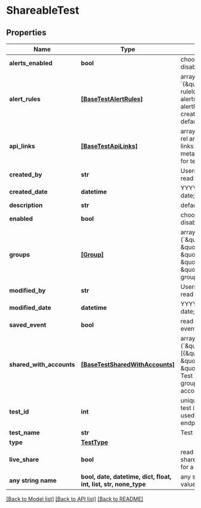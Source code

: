 # ShareableTest


## Properties
Name | Type | Description | Notes
------------ | ------------- | ------------- | -------------
**alerts_enabled** | **bool** | choose 1 to enable alerts, or 0 to disable alerts. Defaults to 1 | [optional] 
**alert_rules** | [**[BaseTestAlertRules]**](BaseTestAlertRules.md) | array of alert rule objects &#x60;{\&quot;ruleId\&quot;: ruleId}&#x60;; get ruleId from &#x60;/alert-rules&#x60; endpoint. If alertsEnabled is set to 1 and alertRules is not included in a creation/update query, applicable defaults will be used. | [optional] 
**api_links** | [**[BaseTestApiLinks]**](BaseTestApiLinks.md) | array of apiLinks objects, showing rel and href elements; Read only; self links to endpoint to pull test metadata, and data links to endpoint for test data | [optional] 
**created_by** | **str** | Username (email@company.com); read only | [optional] 
**created_date** | **datetime** | YYYY-MM-DD HH:mm:ss formatted date; read only; shown in UTC | [optional] 
**description** | **str** | defaults to empty string | [optional] 
**enabled** | **bool** | choose 1 to enable the test, 0 to disable the test | [optional] 
**groups** | [**[Group]**](Group.md) | array of label objects (&#x60;\&quot;groups\&quot;: [ { \&quot;name\&quot;: \&quot;groupName\&quot;, \&quot;groupId\&quot;: groupId, \&quot;builtIn\&quot;: 0}]&#x60;); get groupId from /groupsendpoint. | [optional] 
**modified_by** | **str** | Username (email@company.com); read only | [optional] 
**modified_date** | **datetime** | YYYY-MM-DD HH:mm:ss formatted date; read only; shown in UTC | [optional] 
**saved_event** | **bool** | read only; indicates 1 for a saved event, 0 for a normal test | [optional] 
**shared_with_accounts** | [**[BaseTestSharedWithAccounts]**](BaseTestSharedWithAccounts.md) | array of account group objects (&#x60;\&quot;sharedWithAccounts\&quot;: [{\&quot;aid\&quot;: aid, \&quot;name\&quot;: \&quot;AccountGroupName\&quot;}]&#x60;); Test is shared with the listed accout groups. Get aid and name from account-groups endpoint. | [optional] 
**test_id** | **int** | unique ID of test; read only; each test is assigned a unique ID; this is used to access test data from other endpoints. | [optional] 
**test_name** | **str** | Test name must be unique | [optional] 
**type** | [**TestType**](TestType.md) |  | [optional] 
**live_share** | **bool** | read only; indicates 1 for a test shared with your account group, 0 for a normal test | [optional] 
**any string name** | **bool, date, datetime, dict, float, int, list, str, none_type** | any string name can be used but the value must be the correct type | [optional]

[[Back to Model list]](../README.md#documentation-for-models) [[Back to API list]](../README.md#documentation-for-api-endpoints) [[Back to README]](../README.md)


